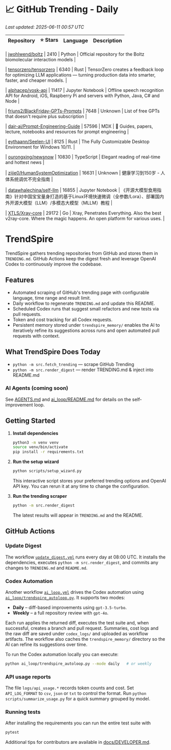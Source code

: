<!-- TRENDING_START -->
# 📈 GitHub Trending - Daily

_Last updated: 2025-06-11 00:57 UTC_

| Repository | ⭐ Stars | Language | Description |
|------------|--------:|----------|-------------|

| [jwohlwend/boltz](https://github.com/jwohlwend/boltz) | 2410 | Python | Official repository for the Boltz biomolecular interaction models |

| [tensorzero/tensorzero](https://github.com/tensorzero/tensorzero) | 6340 | Rust | TensorZero creates a feedback loop for optimizing LLM applications — turning production data into smarter, faster, and cheaper models. |

| [alphacep/vosk-api](https://github.com/alphacep/vosk-api) | 11417 | Jupyter Notebook | Offline speech recognition API for Android, iOS, Raspberry Pi and servers with Python, Java, C# and Node |

| [friuns2/BlackFriday-GPTs-Prompts](https://github.com/friuns2/BlackFriday-GPTs-Prompts) | 7648 | Unknown | List of free GPTs that doesn't require plus subscription |

| [dair-ai/Prompt-Engineering-Guide](https://github.com/dair-ai/Prompt-Engineering-Guide) | 57596 | MDX | 🐙 Guides, papers, lecture, notebooks and resources for prompt engineering |

| [eythaann/Seelen-UI](https://github.com/eythaann/Seelen-UI) | 8125 | Rust | The Fully Customizable Desktop Environment for Windows 10/11. |

| [ourongxing/newsnow](https://github.com/ourongxing/newsnow) | 10830 | TypeScript | Elegant reading of real-time and hottest news |

| [zijie0/HumanSystemOptimization](https://github.com/zijie0/HumanSystemOptimization) | 16631 | Unknown | 健康学习到150岁 - 人体系统调优不完全指南 |

| [datawhalechina/self-llm](https://github.com/datawhalechina/self-llm) | 16855 | Jupyter Notebook | 《开源大模型食用指南》针对中国宝宝量身打造的基于Linux环境快速微调（全参数/Lora）、部署国内外开源大模型（LLM）/多模态大模型（MLLM）教程 |

| [XTLS/Xray-core](https://github.com/XTLS/Xray-core) | 29172 | Go | Xray, Penetrates Everything. Also the best v2ray-core. Where the magic happens. An open platform for various uses. |
<!-- TRENDING_END -->

# TrendSpire

TrendSpire gathers trending repositories from GitHub and stores them in `TRENDING.md`. GitHub Actions keep the digest fresh and leverage OpenAI Codex to continuously improve the codebase.

## Features

- Automated scraping of GitHub's trending page with configurable language, time range and result limit.
- Daily workflow to regenerate `TRENDING.md` and update this README.
- Scheduled Codex runs that suggest small refactors and new tests via pull requests.
- Token and cost tracking for all Codex requests.
- Persistent memory stored under `trendspire_memory/` enables the AI to
  iteratively refine its suggestions across runs and open automated pull
  requests with context.

## What TrendSpire Does Today

- `python -m src.fetch_trending` — scrape GitHub Trending
- `python -m src.render_digest` — render TRENDING.md & inject into README.md

### AI Agents (coming soon)
See [AGENTS.md](./AGENTS.md) and [ai_loop/README.md](./ai_loop/README.md) for details on the self-improvement loop.

## Getting Started

1. **Install dependencies**
   ```bash
   python3 -m venv venv
   source venv/bin/activate
   pip install -r requirements.txt
   ```

2. **Run the setup wizard**
   ```bash
   python scripts/setup_wizard.py
   ```
   This interactive script stores your preferred trending options and OpenAI API key.
   You can rerun it at any time to change the configuration.

3. **Run the trending scraper**
   ```bash
   python -m src.render_digest
   ```
   The latest results will appear in `TRENDING.md` and the README.


## GitHub Actions

### Update Digest

The workflow [`update_digest.yml`](.github/workflows/update_digest.yml) runs every day at 08:00 UTC. It installs the dependencies, executes `python -m src.render_digest`, and commits any changes to `TRENDING.md` and `README.md`.

### Codex Automation

Another workflow [`ai_loop.yml`](.github/workflows/ai_loop.yml) drives the Codex automation using [`ai_loop/trendspire_autoloop.py`](ai_loop/trendspire_autoloop.py). It supports two modes:

- **Daily** – diff-based improvements using `gpt-3.5-turbo`.
- **Weekly** – a full repository review with `gpt-4o`.

Each run applies the returned diff, executes the test suite and, when successful, creates a branch and pull request. Summaries, cost logs and the raw diff are saved under `codex_logs/` and uploaded as workflow artifacts. The workflow also caches the `trendspire_memory/` directory so the AI can refine its suggestions over time.

To run the Codex automation locally you can execute:

```bash
python ai_loop/trendspire_autoloop.py --mode daily   # or weekly
```

### API usage reports

The file `logs/api_usage.*` records token counts and cost. Set `API_LOG_FORMAT`
to `csv`, `json` or `txt` to control the format. Run `python
scripts/summarize_usage.py` for a quick summary grouped by model.

### Running tests

After installing the requirements you can run the entire test suite with

```bash
pytest
```

Additional tips for contributors are available in
[docs/DEVELOPER.md](docs/DEVELOPER.md).
